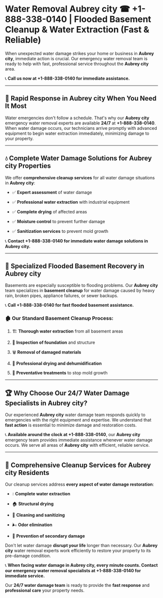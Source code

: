 # Water Removal Aubrey city ☎ +1-888-338-0140 | Flooded Basement Cleanup & Water Extraction (Fast & Reliable)

When unexpected water damage strikes your home or business in **Aubrey city**, immediate action is crucial. Our emergency water removal team is ready to help with fast, professional service throughout the **Aubrey city** area. 

📞 **Call us now at +1-888-338-0140 for immediate assistance.**
---
## 🚀 Rapid Response in Aubrey city When You Need It Most
Water emergencies don't follow a schedule. That's why our **Aubrey city** emergency water removal experts are available **24/7** at **+1-888-338-0140**. When water damage occurs, our technicians arrive promptly with advanced equipment to begin water extraction immediately, minimizing damage to your property.
---
## 💧 Complete Water Damage Solutions for Aubrey city Properties
We offer **comprehensive cleanup services** for all water damage situations in **Aubrey city**:
- ✅ **Expert assessment** of water damage  
- ✅ **Professional water extraction** with industrial equipment  
- ✅ **Complete drying** of affected areas  
- ✅ **Moisture control** to prevent further damage  
- ✅ **Sanitization services** to prevent mold growth  
📞 **Contact +1-888-338-0140 for immediate water damage solutions in Aubrey city.**
---
## 🌊 Specialized Flooded Basement Recovery in Aubrey city
Basements are especially susceptible to flooding problems. Our **Aubrey city** team specializes in **basement cleanup** for water damage caused by heavy rain, broken pipes, appliance failures, or sewer backups. 
📞 **Call +1-888-338-0140 for fast flooded basement assistance.**
### 🏚️ Our Standard Basement Cleanup Process:
1. 🏗️ **Thorough water extraction** from all basement areas  
2. 🔎 **Inspection of foundation** and structure  
3. 🗑️ **Removal of damaged materials**  
4. 💨 **Professional drying and dehumidification**  
5. 🚫 **Preventative treatments** to stop mold growth  
---
## 🏆 Why Choose Our 24/7 Water Damage Specialists in Aubrey city?
Our experienced **Aubrey city** water damage team responds quickly to emergencies with the right equipment and expertise. We understand that **fast action** is essential to minimize damage and restoration costs.
📞 **Available around the clock at +1-888-338-0140**, our **Aubrey city** emergency team provides immediate assistance whenever water damage occurs. We serve all areas of **Aubrey city** with efficient, reliable service.
---
## 🧹 Comprehensive Cleanup Services for Aubrey city Residents
Our cleanup services address **every aspect of water damage restoration**:
- 💧 **Complete water extraction**  
- 🏠 **Structural drying**  
- 🧼 **Cleaning and sanitizing**  
- 🌬️ **Odor elimination**  
- 🚫 **Prevention of secondary damage**  
Don't let water damage **disrupt your life** longer than necessary. Our **Aubrey city** water removal experts work efficiently to restore your property to its pre-damage condition.
📞 **When facing water damage in Aubrey city, every minute counts. Contact our emergency water removal specialists at +1-888-338-0140 for immediate service.**
Our **24/7 water damage team** is ready to provide the **fast response** and **professional care** your property needs.
